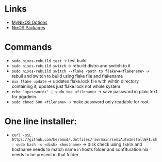 # Links

- [MyNixOS Options](https://mynixos.com)
- [NixOS Packages](https://search.nixos.org/packages)

# Commands

- `sudo nixos-rebuild test` -> test build
- `sudo nixos-rebuild switch` -> rebuild distro and switch to it
- `sudo nixos-rebuild switch --flake <path to flake>#<flakename>` -> rebuil and switch to build using flake file and flakename
- `nix flake update` -> updates flake.lock file with wihtin directory containing it, updates just flake.lock not whole system
- `echo "<password>" | sudo tee <filename>` -> save password in plain text for pgadmin
- `sudo chmod 600 <filename>` -> make password only readable for root

# One line installer:
- `curl -sSL https://github.com/keranod/.dotfiles/raw/main/semiAutoInstallEFI.sh | sudo bash -s <disk> <hostname>` -> disk check using `lsblk` and hostname needs to match name in hosts folder and confifuration.nix needs to be present in that folder
